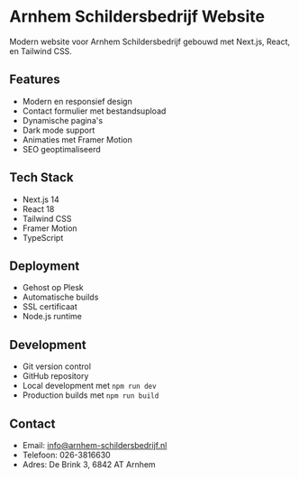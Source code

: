 # Arnhem Schildersbedrijf Website

Modern website voor Arnhem Schildersbedrijf gebouwd met Next.js, React, en Tailwind CSS.

## Features

- Modern en responsief design
- Contact formulier met bestandsupload
- Dynamische pagina's
- Dark mode support
- Animaties met Framer Motion
- SEO geoptimaliseerd

## Tech Stack

- Next.js 14
- React 18
- Tailwind CSS
- Framer Motion
- TypeScript 

## Deployment

- Gehost op Plesk
- Automatische builds
- SSL certificaat
- Node.js runtime

## Development

- Git version control
- GitHub repository
- Local development met `npm run dev`
- Production builds met `npm run build`

## Contact

- Email: info@arnhem-schildersbedrijf.nl
- Telefoon: 026-3816630
- Adres: De Brink 3, 6842 AT Arnhem 